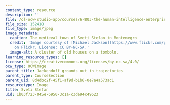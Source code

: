 ```yaml
---
content_type: resource
description: ''
file: /ol-ocw-studio-app/courses/6-803-the-human-intelligence-enterprise-spring-2019/1b03f723045e69503c1ac3de94c49623_6-803s19-sveti-stefan.jpg
file_size: 152418
file_type: image/jpeg
image_metadata:
  caption: The medieval town of Sveti Stefan in Montenegro
  credit: 'Image courtesy of [Michael Jackson](https://www.flickr.com/photos/128134748@N04/15804431195/)
    on Flickr. License: CC BY-NC-SA.'
  image-alt: A cluster of old houses on a tombolo.
learning_resource_types: []
license: https://creativecommons.org/licenses/by-nc-sa/4.0/
ocw_type: OCWImage
parent_title: Jackendoff grounds out in trajectories
parent_type: CourseSection
parent_uid: 8d4dbc2f-45f1-af9d-b1b6-0e7a4a573ac1
resourcetype: Image
title: Sveti Stefan
uid: 1b03f723-045e-6950-3c1a-c3de94c49623
---
```

